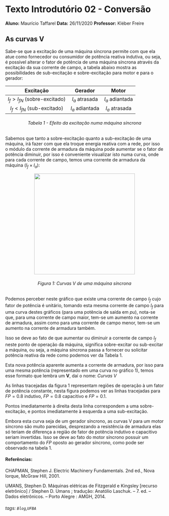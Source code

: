 <!--
title: "Blog"
link: "/blog"
author: taffarel55
date: 22-10-2012
-->

# Texto Introdutório 02 - Conversão

**Aluno:** Maurício Taffarel
**Data:** 26/11/2020
**Professor:** Kléber Freire

## As curvas V

Sabe-se que a excitação de uma máquina síncrona permite com que ela atue como fornecedor ou consumidor de potência reativa indutiva, ou seja, é possível alterar o fator de potência de uma máquina síncrona através da excitação da sua corrente de campo, a tabela abaixo mostra as possibilidades de sub-excitação e sobre-excitação para motor e para o gerador:

<center>

|            Excitação            |      Gerador      |       Motor       |
| :-----------------------------: | :---------------: | :---------------: |
| $I_{f}>I_{fN}$ (sobre-excitado) | $I_{a}$ atrasada  | $I_{a}$ adiantada |
|  $I_{f}<I_{fN}$ (sub-excitado)  | $I_{a}$ adiantada | $I_{a}$ atrasada  |

###### Tabela 1 - Efeito da excitação numa máquina síncrona

</center>

Sabemos que tanto a sobre-excitação quanto a sub-excitação de uma máquina, irá fazer com que ela troque energia reativa com a rede, por isso o módulo da corrente de armadura da máquina pode aumentar se o fator de potência diminuir, por isso é conveniente visualizar isto numa curva, onde para cada corrente de campo, temos uma corrente de armadura da máquina ($I_{f}\times I_{a}$):

<center>

<img width="320" src="https://i.imgur.com/y3kP2NU.png"/>

###### Figura 1: Curvas V de uma máquina síncrona

</center>

Podemos perceber neste gráfico que existe uma corrente de campo $I_{f}$ cujo fator de potência é unitário, tomando esta mesma corrente de campo $I_{f}$ para uma curva destes gráficos (para uma potência de saída em $pu$), nota-se que, para uma corrente de campo maior, tem-se um aumento na corrente de armadura, assim como para uma corrente de campo menor, tem-se um aumento na corrente de armadura também.

Isso se deve ao fato de que aumentar ou diminuir a corrente de campo $I_{f}$ neste ponto de operação da máquina, significa sobre-excitar ou sub-excitar a máquina, ou seja, a máquina síncrona passa a fornecer ou solicitar potência reativa da rede como podemos ver da Tabela 1.

Esta nova potência aparente aumenta a corrente de armadura, por isso para uma mesma potência (representado em uma curva no gráfico 1), temos esse formato que lembra um **V**, daí o nome: _Curvas V_

As linhas tracejadas da figura 1 representam regiões de operação à um fator de potência constante, nesta figura podemos ver as linhas tracejadas para $FP=0.8$ indutivo, $FP=0.8$ capacitivo e $FP=0.1$.

Pontos imediatamente à direita desta linha correspondem a uma sobre-excitação, e pontos imediatamente à esquerda a uma sub-excitação.

Embora esta curva seja de um gerador síncrono, as curvas V para um motor síncrono são muito parecidas, desprezando a resistência de armadura elas só teriam de diferença a região de fator de potência indutivo e capacitivo seriam invertidas. Isso se deve ao fato do motor síncrono possuir um comportamento do $FP$ oposto ao gerador síncrono, como pode ser observado na tabela 1.

#### Referências:

CHAPMAN, Stephen J. Electric Machinery Fundamentals. 2nd ed., Nova Iorque, McGraw Hill, 2001.

UMANS, Stephen D. Máquinas elétricas de Fitzgerald e Kingsley [recurso eletrônico] / Stephen D. Umans ; tradução: Anatólio Laschuk. – 7. ed. – Dados eletrônicos. – Porto Alegre : AMGH, 2014.

###### tags: `Blog`,`UFBA`

